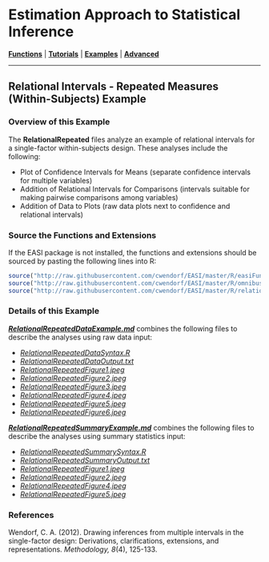 # Estimation Approach to Statistical Inference

[**Functions**](../../Functions) | 
[**Tutorials**](../../Tutorials) | 
[**Examples**](../../Examples) | 
[**Advanced**](../../Advanced)

---

## Relational Intervals - Repeated Measures (Within-Subjects) Example

### Overview of this Example

The **RelationalRepeated** files analyze an example of relational intervals for a single-factor within-subjects design. These analyses include the following:

- Plot of Confidence Intervals for Means (separate confidence intervals for multiple variables)
- Addition of Relational Intervals for Comparisons (intervals suitable for making pairwise comparisons among variables)
- Addition of Data to Plots (raw data plots next to confidence and relational intervals)

### Source the Functions and Extensions

If the EASI package is not installed, the functions and extensions should be sourced by pasting the following lines into R:
```r
source("http://raw.githubusercontent.com/cwendorf/EASI/master/R/easiFunctions.R")
source("http://raw.githubusercontent.com/cwendorf/EASI/master/R/omnibusExtension.R")
source("http://raw.githubusercontent.com/cwendorf/EASI/master/R/relationalExtension.R")
```

### Details of this Example
 
[_**RelationalRepeatedDataExample.md**_](./RelationalRepeatedDataExample.md) combines the following files to describe the analyses using raw data input:

- [_RelationalRepeatedDataSyntax.R_](./RelationalRepeatedDataSyntax.R)
- [_RelationalRepeatedDataOutput.txt_](./RelationalRepeatedDataOutput.txt)
- [_RelationalRepeatedFigure1.jpeg_](./RelationalRepeatedFigure1.jpeg)
- [_RelationalRepeatedFigure2.jpeg_](./RelationalRepeatedFigure2.jpeg)
- [_RelationalRepeatedFigure3.jpeg_](./RelationalRepeatedFigure3.jpeg)
- [_RelationalRepeatedFigure4.jpeg_](./RelationalRepeatedFigure4.jpeg)
- [_RelationalRepeatedFigure5.jpeg_](./RelationalRepeatedFigure5.jpeg)
- [_RelationalRepeatedFigure6.jpeg_](./RelationalRepeatedFigure6.jpeg)

[**_RelationalRepeatedSummaryExample.md_**](./RelationalRepeatedSummaryExample.md) combines the following files to describe the analyses using summary statistics input:

- [_RelationalRepeatedSummarySyntax.R_](./RelationalRepeatedSummarySyntax.R)
- [_RelationalRepeatedSummaryOutput.txt_](./RelationalRepeatedSummaryOutput.txt)
- [_RelationalRepeatedFigure1.jpeg_](./RelationalRepeatedFigure1.jpeg)
- [_RelationalRepeatedFigure2.jpeg_](./RelationalRepeatedFigure2.jpeg)
- [_RelationalRepeatedFigure4.jpeg_](./RelationalRepeatedFigure4.jpeg)
- [_RelationalRepeatedFigure5.jpeg_](./RelationalRepeatedFigure5.jpeg)

### References

Wendorf, C. A. (2012). Drawing inferences from multiple intervals in the single-factor design: Derivations, clarifications, extensions, and representations. _Methodology, 8_(4), 125-133.
